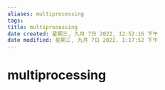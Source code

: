 ```yaml
---
aliases: multiprocessing
tags: 
title: multiprocessing
date created: 星期三, 九月 7日 2022, 12:52:16 下午
date modified: 星期三, 九月 7日 2022, 1:17:52 下午
---
```


# multiprocessing
